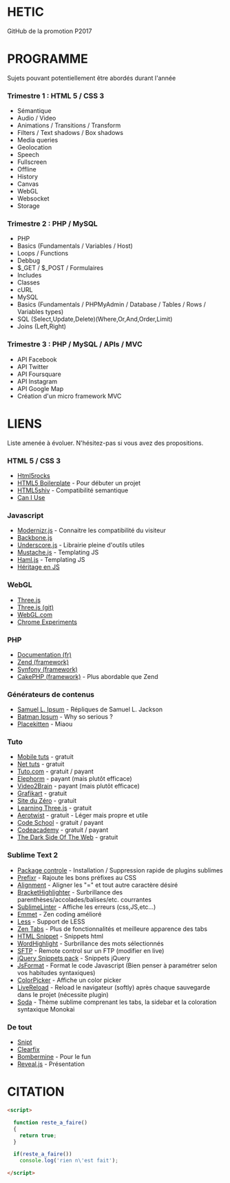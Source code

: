 HETIC
========

GitHub de la promotion P2017

# PROGRAMME

Sujets pouvant potentiellement être abordés durant l'année

### Trimestre 1 : HTML 5 / CSS 3

 - Sémantique
 - Audio / Video
 - Animations / Transitions / Transform
 - Filters / Text shadows / Box shadows
 - Media queries
 - Geolocation
 - Speech
 - Fullscreen
 - Offline
 - History
 - Canvas
 - WebGL
 - Websocket
 - Storage

### Trimestre 2 : PHP / MySQL
 
 - PHP
  - Basics (Fundamentals / Variables / Host)
  - Loops / Functions
  - Debbug
  - $_GET / $_POST / Formulaires
  - Includes
  - Classes
  - cURL
 - MySQL
  - Basics (Fundamentals / PHPMyAdmin / Database / Tables / Rows / Variables types)
  - SQL (Select,Update,Delete)(Where,Or,And,Order,Limit)
  - Joins (Left,Right)

### Trimestre 3 : PHP / MySQL / APIs / MVC
 
 - API Facebook
 - API Twitter
 - API Foursquare
 - API Instagram
 - API Google Map
 - Création d'un micro framework MVC

# LIENS

Liste amenée à évoluer. N'hésitez-pas si vous avez des propositions.

### HTML 5 / CSS 3

  - [Html5rocks](http://www.html5rocks.com/)
  - [HTML5 Boilerplate](http://html5boilerplate.com/) - Pour débuter un projet
  - [HTML5shiv](https://github.com/aFarkas/html5shiv) - Compatibilité semantique
  - [Can I Use](http://caniuse.com/)

### Javascript

  - [Modernizr.js](http://modernizr.com/) - Connaitre les compatibilité du visiteur
  - [Backbone.js](http://backbonejs.org/)
  - [Underscore.js](http://underscorejs.org/) - Librairie pleine d'outils utiles
  - [Mustache.js](https://github.com/janl/mustache.js) - Templating JS
  - [Haml.js](https://github.com/creationix/haml-js) - Templating JS
  - [Héritage en JS](http://ejohn.org/blog/simple-javascript-inheritance/)

### WebGL

  - [Three.js](http://threejs.org/)
  - [Three.js (git)](https://github.com/mrdoob/three.js)
  - [WebGL.com](http://www.webgl.com/)
  - [Chrome Experiments](http://www.chromeexperiments.com/webgl/)

### PHP

  - [Documentation (fr)](http://php.net/manual/fr/)
  - [Zend (framework)](http://framework.zend.com/)
  - [Synfony (framework)](http://symfony.com/)
  - [CakePHP (framework)](http://cakephp.org/) - Plus abordable que Zend

### Générateurs de contenus

  - [Samuel L. Ipsum](http://slipsum.com/) - Répliques de Samuel L. Jackson
  - [Batman Ipsum](http://batman-ipsum.com/) - Why so serious ?
  - [Placekitten](http://placekitten.com/) - Miaou

### Tuto

  - [Mobile tuts](http://mobile.tutsplus.com/) - gratuit
  - [Net tuts](http://net.tutsplus.com/) - gratuit
  - [Tuto.com](http://tuto.com) - gratuit / payant
  - [Elephorm](http://www.elephorm.com/) - payant (mais plutôt efficace)
  - [Video2Brain](https://www.video2brain.com/) - payant (mais plutôt efficace)
  - [Grafikart](http://www.grafikart.fr/) - gratuit
  - [Site du Zéro](http://www.siteduzero.com/) - gratuit
  - [Learning Three.js](http://learningthreejs.com/) - gratuit
  - [Aerotwist](http://www.aerotwist.com/tutorials/) - gratuit - Léger mais propre et utile
  - [Code School](http://www.codeschool.com/) - gratuit / payant
  - [Codeacademy](http://www.codecademy.com/) - gratuit / payant
  - [The Dark Side Of The Web](http://www.thedarksideofthewebblog.com/) - gratuit

### Sublime Text 2

  - [Package controle](https://sublime.wbond.net) - Installation / Suppression rapide de plugins sublimes
  - [Prefixr](https://sublime.wbond.net/packages/Prefixr) - Rajoute les bons préfixes au CSS
  - [Alignment](https://sublime.wbond.net/packages/Alignment) - Aligner les "=" et tout autre caractère désiré
  - [Bracket​Highlighter](https://sublime.wbond.net/packages/BracketHighlighter) - Surbrillance des parenthèses/accolades/balises/etc. courrantes
  - [SublimeLinter](https://sublime.wbond.net/packages/SublimeLinter) - Affiche les erreurs (css,JS,etc...)
  - [Emmet](https://sublime.wbond.net/packages/Emmet) - Zen coding amélioré
  - [Less](https://sublime.wbond.net/packages/LESS) - Support de LESS
  - [Zen Tabs](https://sublime.wbond.net/packages/Zen%20Tabs) - Plus de fonctionnalités et meilleure apparence des tabs
  - [HTML Snippet](https://sublime.wbond.net/packages/HTML%20Snippets) - Snippets html
  - [WordHighlight](https://sublime.wbond.net/packages/WordHighlight) - Surbrillance des mots sélectionnés
  - [SFTP](https://sublime.wbond.net/packages/SFTP) - Remote control sur un FTP (modifier en live)
  - [jQuery Snippets pack](https://sublime.wbond.net/packages/jQuery%20Snippets%20pack) - Snippets jQuery
  - [JsFormat](https://sublime.wbond.net/packages/JsFormat) - Format le code Javascript (Bien penser à paramétrer selon vos habitudes syntaxiques)
  - [ColorPicker](https://sublime.wbond.net/packages/ColorPicker) - Affiche un color picker
  - [LiveReload](https://sublime.wbond.net/packages/LiveReload) - Reload le navigateur (softly) après chaque sauvegarde dans le projet (nécessite plugin)
  - [Soda](https://sublime.wbond.net/packages/Theme%20-%20Soda) - Thème sublime comprenant les tabs, la sidebar et la coloration syntaxique Monokai

### De tout

  - [Snipt](https://snipt.net/public/)
  - [Clearfix](http://www.webtoolkit.info/css-clearfix.html)
  - [Bombermine](http://bombermine.com) - Pour le fun
  - [Reveal.js](https://github.com/hakimel/reveal.js) - Présentation

# CITATION

```html
<script>

  function reste_a_faire()
  {
    return true;
  }

  if(reste_a_faire())
    console.log('rien n\'est fait');

</script>
```
